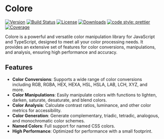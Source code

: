 # Colore

[![Version](https://img.shields.io/npm/v/colore.svg)](https://www.npmjs.com/package/colore)
[![Build Status](https://img.shields.io/github/actions/workflow/status/mallikcheripally/colore/build.yml)](https://github.com/mallikcheripally/colore/actions)
[![License](https://img.shields.io/npm/l/colore.svg)](https://github.com/mallikcheripally/colore/blob/main/LICENSE)
[![Downloads](https://img.shields.io/npm/dm/colore.svg)](https://www.npmjs.com/package/colore)
[![code style: prettier](https://img.shields.io/badge/code_style-prettier-ff69b4.svg)](https://github.com/prettier/prettier)
[![Coverage](https://codecov.io/gh/mallikcheripally/colore/branch/main/graph/badge.svg)](https://codecov.io/gh/mallikcheripally/colore)

Colore is a powerful and versatile color manipulation library for JavaScript and TypeScript, designed to meet all your color processing needs. It provides an extensive set of features for color conversions, manipulations, and analysis, ensuring high performance and accuracy.

## Features

- **Color Conversions**: Supports a wide range of color conversions including RGB, RGBA, HEX, HEXA, HSL, HSLA, LAB, LCH, XYZ, and more.
- **Color Manipulations**: Easily manipulate colors with functions to lighten, darken, saturate, desaturate, and blend colors.
- **Color Analysis**: Calculate contrast ratios, luminance, and other color metrics for accessibility.
- **Color Generation**: Generate complementary, triadic, tetradic, analogous, and monochromatic color schemes.
- **Named Colors**: Full support for named CSS colors.
- **High Performance**: Optimized for performance with a small footprint.
